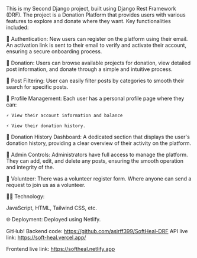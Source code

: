This is my Second Django project, built using Django Rest Framework (DRF). The project is a Donation Platform that provides users with various features to explore and donate where they want. Key functionalities included: 

💫 Authentication: New users can register on the platform using their email. An activation link is sent to their email to verify and activate their account, ensuring a secure onboarding process.

💫 Donation: Users can browse available projects for donation, view detailed post information, and donate through a simple and intuitive process.

💫 Post Filtering: User can easily filter posts by categories to smooth their search for specific posts.

💫 Profile Management: Each user has a personal profile page where they can:

    ⚡ View their account information and balance 
    
    ⚡ View their donation history.


💫 Donation History Dashboard: A dedicated section that displays the user's donation history, providing a clear overview of their activity on the platform.

💫 Admin Controls: Administrators have full access to manage the platform. They can add, edit, and delete any posts, ensuring the smooth operation and integrity of the.

💫 Volunteer: There was a volunteer register form. Where anyone can send a request to join us as a volunteer.
 

🧑‍💻 Technology: 

JavaScript, HTML, Tailwind CSS, etc.

🌐 Deployment: Deployed using Netlify.

GitHub!
Backend code: https://github.com/asirff399/SoftHeal-DRF
API live link: https://soft-heal.vercel.app/

Frontend live link: https://softheal.netlify.app

